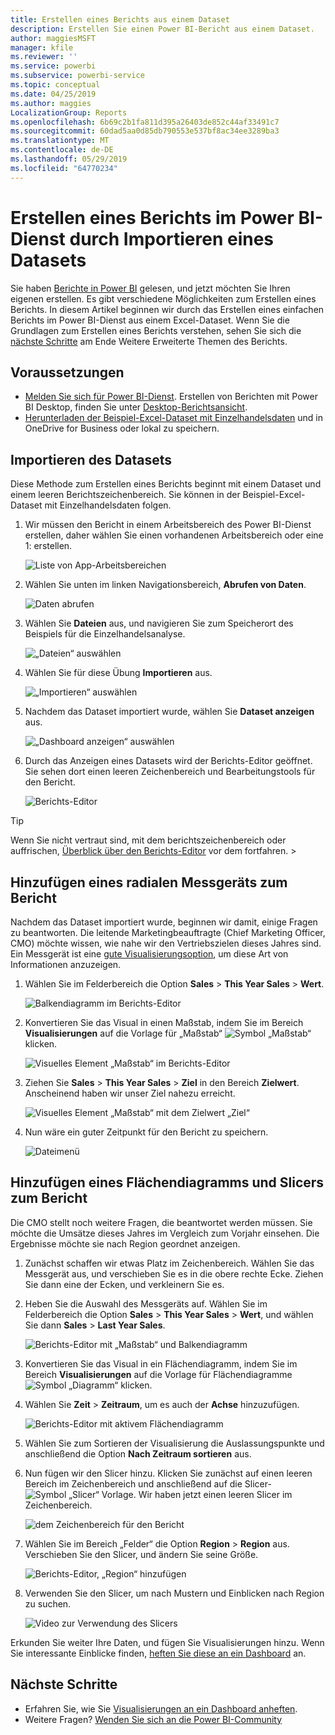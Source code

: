 ```yaml
---
title: Erstellen eines Berichts aus einem Dataset
description: Erstellen Sie einen Power BI-Bericht aus einem Dataset.
author: maggiesMSFT
manager: kfile
ms.reviewer: ''
ms.service: powerbi
ms.subservice: powerbi-service
ms.topic: conceptual
ms.date: 04/25/2019
ms.author: maggies
LocalizationGroup: Reports
ms.openlocfilehash: 6b69c2b1fa811d395a26403de852c44af33491c7
ms.sourcegitcommit: 60dad5aa0d85db790553e537bf8ac34ee3289ba3
ms.translationtype: MT
ms.contentlocale: de-DE
ms.lasthandoff: 05/29/2019
ms.locfileid: "64770234"
---
```

# <a name="create-a-report-in-the-power-bi-service-by-importing-a-dataset"></a>Erstellen eines Berichts im Power BI-Dienst durch Importieren eines Datasets
Sie haben [Berichte in Power BI](consumer/end-user-reports.md) gelesen, und jetzt möchten Sie Ihren eigenen erstellen. Es gibt verschiedene Möglichkeiten zum Erstellen eines Berichts. In diesem Artikel beginnen wir durch das Erstellen eines einfachen Berichts im Power BI-Dienst aus einem Excel-Dataset. Wenn Sie die Grundlagen zum Erstellen eines Berichts verstehen, sehen Sie sich die [nächste Schritte](#next-steps) am Ende Weitere Erweiterte Themen des Berichts.  

## <a name="prerequisites"></a>Voraussetzungen
- [Melden Sie sich für Power BI-Dienst](service-self-service-signup-for-power-bi.md). Erstellen von Berichten mit Power BI Desktop, finden Sie unter [Desktop-Berichtsansicht](desktop-report-view.md). 
- [Herunterladen der Beispiel-Excel-Dataset mit Einzelhandelsdaten](http://go.microsoft.com/fwlink/?LinkId=529778) und in OneDrive for Business oder lokal zu speichern.

## <a name="import-the-dataset"></a>Importieren des Datasets
Diese Methode zum Erstellen eines Berichts beginnt mit einem Dataset und einem leeren Berichtszeichenbereich. Sie können in der Beispiel-Excel-Dataset mit Einzelhandelsdaten folgen.

1. Wir müssen den Bericht in einem Arbeitsbereich des Power BI-Dienst erstellen, daher wählen Sie einen vorhandenen Arbeitsbereich oder eine 1: erstellen.
   
   ![Liste von App-Arbeitsbereichen](media/service-report-create-new/power-bi-workspaces2.png)
2. Wählen Sie unten im linken Navigationsbereich, **Abrufen von Daten**.
   
   ![Daten abrufen](media/service-report-create-new/power-bi-get-data3.png)
3. Wählen Sie **Dateien** aus, und navigieren Sie zum Speicherort des Beispiels für die Einzelhandelsanalyse.
   
    ![„Dateien“ auswählen](media/service-report-create-new/power-bi-select-files.png)
4. Wählen Sie für diese Übung **Importieren** aus.
   
   ![„Importieren“ auswählen](media/service-report-create-new/power-bi-import.png)
5. Nachdem das Dataset importiert wurde, wählen Sie **Dataset anzeigen** aus.
   
   ![„Dashboard anzeigen“ auswählen](media/service-report-create-new/power-bi-view-dataset.png)
6. Durch das Anzeigen eines Datasets wird der Berichts-Editor geöffnet.  Sie sehen dort einen leeren Zeichenbereich und Bearbeitungstools für den Bericht.
   
   ![Berichts-Editor](media/service-report-create-new/power-bi-blank-report.png)

> [!TIP]
> Wenn Sie nicht vertraut sind, mit dem berichtszeichenbereich oder auffrischen, [Überblick über den Berichts-Editor](service-the-report-editor-take-a-tour.md) vor dem fortfahren. > 
> 

## <a name="add-a-radial-gauge-to-the-report"></a>Hinzufügen eines radialen Messgeräts zum Bericht
Nachdem das Dataset importiert wurde, beginnen wir damit, einige Fragen zu beantworten.  Die leitende Marketingbeauftragte (Chief Marketing Officer, CMO) möchte wissen, wie nahe wir den Vertriebszielen dieses Jahres sind. Ein Messgerät ist eine [gute Visualisierungsoption](visuals/power-bi-report-visualizations.md), um diese Art von Informationen anzuzeigen.

1. Wählen Sie im Felderbereich die Option **Sales** > **This Year Sales** > **Wert**.
   
    ![Balkendiagramm im Berichts-Editor](media/service-report-create-new/power-bi-report-step1.png)
2. Konvertieren Sie das Visual in einen Maßstab, indem Sie im Bereich **Visualisierungen** auf die Vorlage für „Maßstab“ ![Symbol „Maßstab“](media/service-report-create-new/powerbi-gauge-icon.png) klicken.
   
    ![Visuelles Element „Maßstab“ im Berichts-Editor](media/service-report-create-new/power-bi-report-step2.png)
3. Ziehen Sie **Sales** > **This Year Sales** > **Ziel** in den Bereich **Zielwert**. Anscheinend haben wir unser Ziel nahezu erreicht.
   
    ![Visuelles Element „Maßstab“ mit dem Zielwert „Ziel“](media/service-report-create-new/power-bi-report-step3.png)
4. Nun wäre ein guter Zeitpunkt für den Bericht zu speichern.
   
   ![Dateimenü](media/service-report-create-new/powerbi-save.png)

## <a name="add-an-area-chart-and-slicer-to-the-report"></a>Hinzufügen eines Flächendiagramms und Slicers zum Bericht
Die CMO stellt noch weitere Fragen, die beantwortet werden müssen. Sie möchte die Umsätze dieses Jahres im Vergleich zum Vorjahr einsehen. Die Ergebnisse möchte sie nach Region geordnet anzeigen.

1. Zunächst schaffen wir etwas Platz im Zeichenbereich. Wählen Sie das Messgerät aus, und verschieben Sie es in die obere rechte Ecke. Ziehen Sie dann eine der Ecken, und verkleinern Sie es.
2. Heben Sie die Auswahl des Messgeräts auf. Wählen Sie im Felderbereich die Option **Sales** > **This Year Sales** > **Wert**, und wählen Sie dann **Sales** > **Last Year Sales**.
   
    ![Berichts-Editor mit „Maßstab“ und Balkendiagramm](media/service-report-create-new/power-bi-report-step4.png)
3. Konvertieren Sie das Visual in ein Flächendiagramm, indem Sie im Bereich **Visualisierungen** auf die Vorlage für Flächendiagramme ![Symbol „Diagramm“](media/service-report-create-new/power-bi-areachart-icon.png) klicken.
4. Wählen Sie **Zeit** > **Zeitraum**, um es auch der **Achse** hinzuzufügen.
   
    ![Berichts-Editor mit aktivem Flächendiagramm](media/service-report-create-new/power-bi-report-step5.png)
5. Wählen Sie zum Sortieren der Visualisierung die Auslassungspunkte und anschließend die Option **Nach Zeitraum sortieren** aus.
6. Nun fügen wir den Slicer hinzu. Klicken Sie zunächst auf einen leeren Bereich im Zeichenbereich und anschließend auf die Slicer- ![Symbol „Slicer“](media/service-report-create-new/power-bi-slicer-icon.png) Vorlage. Wir haben jetzt einen leeren Slicer im Zeichenbereich.
   
    ![dem Zeichenbereich für den Bericht](media/service-report-create-new/power-bi-report-step6.png)    
7. Wählen Sie im Bereich „Felder“ die Option **Region** > **Region** aus. Verschieben Sie den Slicer, und ändern Sie seine Größe.
   
    ![Berichts-Editor, „Region“ hinzufügen](media/service-report-create-new/power-bi-report-step7.png)  
8. Verwenden Sie den Slicer, um nach Mustern und Einblicken nach Region zu suchen.
   
   ![Video zur Verwendung des Slicers](media/service-report-create-new/power-bi-slicer-video2.gif)  

Erkunden Sie weiter Ihre Daten, und fügen Sie Visualisierungen hinzu. Wenn Sie interessante Einblicke finden, [heften Sie diese an ein Dashboard](service-dashboard-pin-tile-from-report.md) an.

## <a name="next-steps"></a>Nächste Schritte

* Erfahren Sie, wie Sie [Visualisierungen an ein Dashboard anheften](service-dashboard-pin-tile-from-report.md).   
* Weitere Fragen? [Wenden Sie sich an die Power BI-Community](http://community.powerbi.com/)

